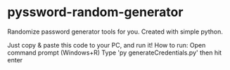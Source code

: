 # pyssword-random-generator
Randomize password generator tools for you. Created with simple python.

Just copy & paste this code to your PC, and run it!
How to run:
  Open command prompt (Windows+R)
  Type 'py generateCredentials.py' then hit enter
